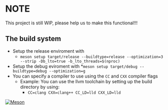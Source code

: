 # NOTE
This project is still WIP, please help us to make this functional!!!
## The build system
- Setup the release enviroment with 
  * ```meson setup target/release --buildtype=release --optimization=3 --strip -Db_lto=true -b_lto_threads=$(nproc)```
- Setup the debug eviroment with
  *`meson setup target/debug --buildtype=debug --optimization=g`
- You can specify a compiler to use using the `CC` and `CXX` compiler flags
  * Example: You can use the llvm toolchain by setting up the build directory by using:
    * `CC=clang CXX=clang++ CC_LD=lld CXX_LD=lld`

[![Meson](https://github.com/JimniLinux/kernel-manager/actions/workflows/meson.yml/badge.svg)](https://github.com/JimniLinux/kernel-manager/actions/workflows/meson.yml)
